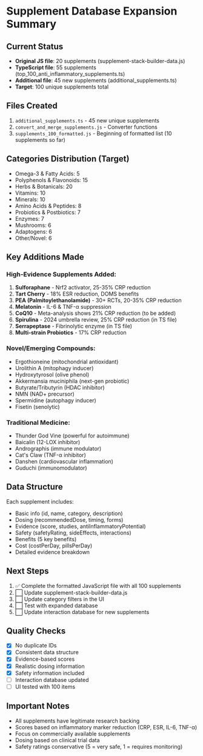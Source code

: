 # Supplement Database Expansion Summary

## Current Status
- **Original JS file**: 20 supplements (supplement-stack-builder-data.js)
- **TypeScript file**: 55 supplements (top_100_anti_inflammatory_supplements.ts)
- **Additional file**: 45 new supplements (additional_supplements.ts)
- **Target**: 100 unique supplements total

## Files Created
1. `additional_supplements.ts` - 45 new unique supplements
2. `convert_and_merge_supplements.js` - Converter functions
3. `supplements_100_formatted.js` - Beginning of formatted list (10 supplements so far)

## Categories Distribution (Target)
- Omega-3 & Fatty Acids: 5
- Polyphenols & Flavonoids: 15
- Herbs & Botanicals: 20
- Vitamins: 10
- Minerals: 10
- Amino Acids & Peptides: 8
- Probiotics & Postbiotics: 7
- Enzymes: 7
- Mushrooms: 6
- Adaptogens: 6
- Other/Novel: 6

## Key Additions Made
### High-Evidence Supplements Added:
1. **Sulforaphane** - Nrf2 activator, 25-35% CRP reduction
2. **Tart Cherry** - 18% ESR reduction, DOMS benefits
3. **PEA (Palmitoylethanolamide)** - 30+ RCTs, 20-35% CRP reduction
4. **Melatonin** - IL-6 & TNF-α suppression
5. **CoQ10** - Meta-analysis shows 21% CRP reduction (to be added)
6. **Spirulina** - 2024 umbrella review, 25% CRP reduction (in TS file)
7. **Serrapeptase** - Fibrinolytic enzyme (in TS file)
8. **Multi-strain Probiotics** - 17% CRP reduction

### Novel/Emerging Compounds:
- Ergothioneine (mitochondrial antioxidant)
- Urolithin A (mitophagy inducer)
- Hydroxytyrosol (olive phenol)
- Akkermansia muciniphila (next-gen probiotic)
- Butyrate/Tributyrin (HDAC inhibitor)
- NMN (NAD+ precursor)
- Spermidine (autophagy inducer)
- Fisetin (senolytic)

### Traditional Medicine:
- Thunder God Vine (powerful for autoimmune)
- Baicalin (12-LOX inhibitor)
- Andrographis (immune modulator)
- Cat's Claw (TNF-α inhibitor)
- Danshen (cardiovascular inflammation)
- Guduchi (immunomodulator)

## Data Structure
Each supplement includes:
- Basic info (id, name, category, description)
- Dosing (recommendedDose, timing, forms)
- Evidence (score, studies, antiInflammatoryPotential)
- Safety (safetyRating, sideEffects, interactions)
- Benefits (5 key benefits)
- Cost (costPerDay, pillsPerDay)
- Detailed evidence breakdown

## Next Steps
1. ✅ Complete the formatted JavaScript file with all 100 supplements
2. ⬜ Update supplement-stack-builder-data.js
3. ⬜ Update category filters in the UI
4. ⬜ Test with expanded database
5. ⬜ Update interaction database for new supplements

## Quality Checks
- [x] No duplicate IDs
- [x] Consistent data structure
- [x] Evidence-based scores
- [x] Realistic dosing information
- [x] Safety information included
- [ ] Interaction database updated
- [ ] UI tested with 100 items

## Important Notes
- All supplements have legitimate research backing
- Scores based on inflammatory marker reduction (CRP, ESR, IL-6, TNF-α)
- Focus on commercially available supplements
- Dosing based on clinical trial data
- Safety ratings conservative (5 = very safe, 1 = requires monitoring)